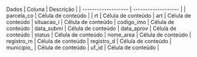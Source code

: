 Dados
| Coluna  |  Descrição  |
| ------------------- | ------------------- |
|  parcela_co |  Célula de conteúdo |
|  rt	 |  Célula de conteúdo |
art |  Célula de conteúdo |
situacao_i |  Célula de conteúdo |
codigo_imo	 |  Célula de conteúdo |
data_submi	|  Célula de conteúdo |
data_aprov	|  Célula de conteúdo |
status	|  Célula de conteúdo |
nome_area	|  Célula de conteúdo |
registro_m	|  Célula de conteúdo |
registro_d	|  Célula de conteúdo |
municipio_	|  Célula de conteúdo |
uf_id |  Célula de conteúdo |
